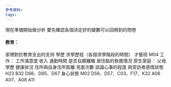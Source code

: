 ```yaml
---
參考資料:
tags:
---
```

現在準備開始做分析
要先確認各個決定好的變數可以回朔到的問卷
#### 教育：
家裡對於教育支出的支持
學歷
求學歷程（各個求學階段的時間）
才藝班
M04
工作：
工作滿意度
收入
通勤時間
是否自願離職
居住點的負擔情況
原生家庭：
父母學歷
健康狀況
住所與自身住所距離
見面次數
談論心事的程度
與受訪者感情狀態
H23
B32
D66、D65、D67
身心狀態
M02
D56、D57、C03、F17、K32
A06
A07、A08
A11